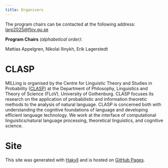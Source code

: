 ```yaml
---
title: Organisers
---
```


The program chairs can be contacted at the following address: <larp2025@flov.gu.se>

**Program Chairs** _(alphabetical order)_:  

Mattias Appelgren, Nikolai Ilinykh, Erik Lagerstedt

# CLASP

MILLing is organised by the Centre for Linguistic Theory and Studies
in Probability ([CLASP](https://gu-clasp.github.io/)) at the Department
of Philosophy, Linguistics and Theory of Science (FLoV), University of
Gothenburg. CLASP focuses its research on the application of
probabilistic and information theoretic methods to the analysis of
natural language. CLASP is concerned both with understanding the
cognitive foundations of language and developing efficient language
technology. We work at the interface of computational
linguistics/natural language processing, theoretical linguistics, and
cognitive science.
 
# Site

This site was generated with <a href="http://jaspervdj.be/hakyll">Hakyll</a> and is hosted on <a href="https://pages.github.com/">GitHub Pages</a>.

